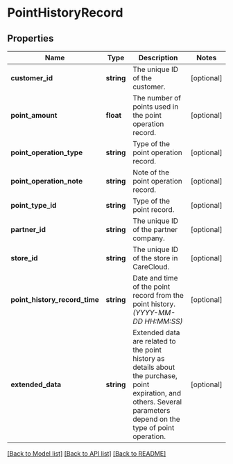 # PointHistoryRecord

## Properties
Name | Type | Description | Notes
------------ | ------------- | ------------- | -------------
**customer_id** | **string** | The unique ID of the customer. | [optional] 
**point_amount** | **float** | The number of points used in the point operation record. | [optional] 
**point_operation_type** | **string** | Type of the point operation record. | [optional] 
**point_operation_note** | **string** | Note of the point operation record. | [optional] 
**point_type_id** | **string** | Type of the point record. | [optional] 
**partner_id** | **string** | The unique ID of the partner company. | [optional] 
**store_id** | **string** | The unique ID of the store in CareCloud. | [optional] 
**point_history_record_time** | **string** | Date and time of the point record from the point history. *(YYYY-MM-DD HH:MM:SS)* | [optional] 
**extended_data** | **string** | Extended data are related to the point history as details about the purchase, point expiration, and others. Several parameters depend on the type of point operation. | [optional] 

[[Back to Model list]](../../README.md#documentation-for-models) [[Back to API list]](../../README.md#documentation-for-api-endpoints) [[Back to README]](../../README.md)

